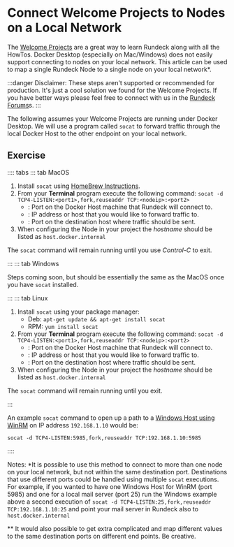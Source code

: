 # Connect Welcome Projects to Nodes on a Local Network

The [Welcome Projects](/learning/howto/welcome-project-starter.md) are a great way to learn Rundeck along with all the HowTos. Docker Desktop (especially on Mac/Windows) does not easily support connecting to nodes on your local network. This article can be used to map a single Rundeck Node to a single node on your local network*.

:::danger
Disclaimer: These steps aren't supported or recommended for production. It's just a cool solution we found for the Welcome Projects. If you have better ways please feel free to connect with us in the [Rundeck Forums](https://community.pagerduty.com)s.
:::

The following assumes your Welcome Projects are running under Docker Desktop. We will use a program called `socat` to forward traffic through the local Docker Host to the other endpoint on your local network.

## Exercise

:::: tabs
::: tab MacOS


1. Install `socat` using [HomeBrew Instructions](https://formulae.brew.sh/formula/socat).
1. From your **Terminal** program execute the following command: `socat -d TCP4-LISTEN:<port1>,fork,reuseaddr TCP:<nodeip>:<port2>`
    - _<port1>_: Port on the Docker Host machine that Rundeck will connect to.
    - _<nodeip>_: IP address or host that you would like to forward traffic to.
    - _<port2>_: Port on the destination host where traffic should be sent.
1. When configuring the Node in your project the _hostname_ should be listed as `host.docker.internal`

The `socat` command will remain running until you use _Control-C_ to exit.

:::
::: tab Windows

Steps coming soon, but should be essentially the same as the MacOS once you have `socat` installed.

:::
::: tab Linux

1. Install `socat` using your package manager:
    - Deb: `apt-get update && apt-get install socat`
    - RPM: `yum install socat`
1. From your **Terminal** program execute the following command: `socat -d TCP4-LISTEN:<port1>,fork,reuseaddr TCP:<nodeip>:<port2>`
    - _<port1>_: Port on the Docker Host machine that Rundeck will connect to.
    - _<nodeip>_: IP address or host that you would like to forward traffic to.
    - _<port2>_: Port on the destination host where traffic should be sent.
1. When configuring the Node in your project the _hostname_ should be listed as `host.docker.internal`

The `socat` command will remain running until you exit.

:::

An example `socat` command to open up a path to a [Windows Host using WinRM](/learning/howto/configuring-windows-nodes.md) on IP address `192.168.1.10` would be:

`socat -d TCP4-LISTEN:5985,fork,reuseaddr TCP:192.168.1.10:5985`

::::

Notes:
\*It is possible to use this method to connect to more than one node on your local network, but not within the same destination port. Destinations that use different ports could be handled using multiple `socat` executions. For example, if you wanted to have one Windows Host for WinRM (port 5985) and one for a local mail server (port 25) run the Windows example above a second execution of `socat -d TCP4-LISTEN:25,fork,reuseaddr TCP:192.168.1.10:25` and point your mail server in Rundeck also to `host.docker.internal`

\*\* It would also possible to get extra complicated and map different _<port1>_ values to the same destination ports on different end points. Be creative.
